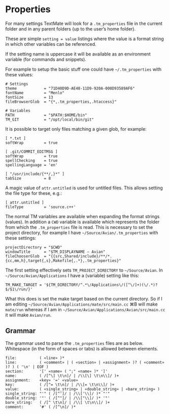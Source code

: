 # Properties

For many settings TextMate will look for a `.tm_properties` file in the current folder and in any parent folders (up to the user’s home folder).

These are simple `setting = value` listings where the value is a format string in which other variables can be referenced.

If the setting name is uppercase it will be available as an environment variable (for commands and snippets).

For example to setup the basic stuff one could have `~/.tm_properties` with these values:

	# Settings
	theme            = "71D40D9D-AE48-11D9-920A-000D93589AF6"
	fontName         = "Menlo"
	fontSize         = 13
	fileBrowserGlob  = "{*,.tm_properties,.htaccess}"

	# Variables
	PATH             = "$PATH:$HOME/bin"
	TM_GIT           = "/opt/local/bin/git"

It is possible to target only files matching a given glob, for example:

	[ *.txt ]
	softWrap         = true

	[ .git/COMMIT_EDITMSG ]
	softWrap         = true
	spellChecking    = true
	spellingLanguage = 'en'

	[ "/usr/include/{**/,}*" ]
	tabSize          = 8

A magic value of `attr.untitled` is used for untitled files. This allows setting the file type for these, e.g.:

	[ attr.untitled ]
	fileType         = 'source.c++'

The normal TM variables are available when expanding the format strings (values). In addition a `CWD` variable is available which represents the folder from which the `.tm_properties` file is read. This is necessary to set the project directory, for example I have `~/Source/Avian/.tm_properties` with these settings:

	projectDirectory = "$CWD"
	windowTitle      = "$TM_DISPLAYNAME — Avian"
	fileChooserGlob  = "{{src,Shared/include}/**/*.{cc,mm,h},target{,s},Makefile{,.*},.tm_properties}"

The first setting effectively sets `TM_PROJECT_DIRECTORY` to `~/Source/Avian`. In `~/Source/Avian/Applications` I have a (variable) setting like this:

	TM_MAKE_TARGET = '${TM_DIRECTORY/^.*\/Applications\/([^\/]+)(\/.*)?$/$1\/run/}'

What this does is set the make target based on the current directory. So if I am editing `~/Source/Avian/Applications/mate/src/main.cc` ⌘B will make `mate/run` whereas if I am in `~/Source/Avian/Applications/Avian/src/main.cc` it will make `Avian/run`.

## Grammar

The grammar used to parse the `.tm_properties` files are as below. Whitespace (in the form of spaces or tabs) is allowed between elements.

	file:          ( «line» )*
	line:          ( «comment» | ( «section» | «assignment» )? ( «comment» )? ) ( '\n' | EOF )
	section:       '[' «name» ( ";" «name» )* ']'
	name:          ( /[^\] \t\n]/ | /\\[\] \t\n\\]/ )+
	assignment:    «key» '=' «value»
	key:           ( /[^= \t\n]/ | /\\[= \t\n\\]/ )+
	value:         ( «single_string» | «double_string» | «bare_string» )
	single_string: "'" ( /[^']/ | /\\['\\]/ )* "'"
	double_string: '"' ( /[^"]/ | /\\["\\]/ )* '"'
	bare_string:   ( /[^ \t\n]/ | /\\[ \t\n\\]/ )+
	comment:       '#' ( /[^\n]/ )*
